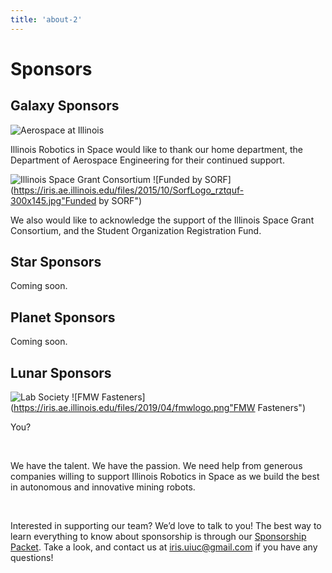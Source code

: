 ```yaml
---
title: 'about-2'
---
```


# Sponsors


## Galaxy Sponsors

![Aerospace at Illinois](https://iris.ae.illinois.edu/files/2018/09/AeroLogo.png "Aerospace at Illinois")

Illinois Robotics in Space would like to thank our home department, the Department of Aerospace Engineering for their continued support. 

![Illinois Space Grant Consortium](https://iris.ae.illinois.edu/files/2018/09/ISGC.png "Illinois Space Grant Consortium")
![Funded by SORF](https://iris.ae.illinois.edu/files/2015/10/SorfLogo_rztquf-300x145.jpg"Funded by SORF")

We also would like to acknowledge the support of the Illinois Space Grant Consortium, and the Student Organization Registration Fund.
## Star Sponsors
Coming soon.

## Planet Sponsors
Coming soon.
 
## Lunar Sponsors

![Lab Society](https://iris.ae.illinois.edu/files/2018/12/LS-Horizontal-300x75.png "Lab Society")
![FMW Fasteners](https://iris.ae.illinois.edu/files/2019/04/fmwlogo.png"FMW Fasteners")

You?

&nbsp;

We have the talent. We have the passion. We need help from generous companies willing to support Illinois Robotics in Space as we build the best in autonomous and innovative mining robots.

&nbsp;

Interested in supporting our team? We’d love to talk to you! The best way to learn everything to know about sponsorship is through our [Sponsorship Packet](https://iris.ae.illinois.edu/files/2018/10/IRIS-Sponsorship-Packet-2018-2019-10_16_18.pdf). Take a look, and contact us at [iris.uiuc@gmail.com](mailto:iris.uiuc@gmail.com) if you have any questions!
